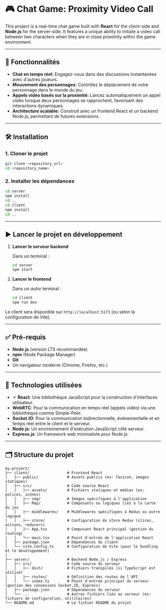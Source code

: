# 🎮 Chat Game: Proximity Video Call

This project is a real-time chat game built with **React** for the client-side and **Node.js** for the server-side. It features a unique ability to initiate a video call between two characters when they are in close proximity within the game environment.

---

## 🚀 Fonctionnalités

* **Chat en temps réel:** Engagez-vous dans des discussions instantanées avec d'autres joueurs.
* **Mouvement des personnages:** Contrôlez le déplacement de votre personnage dans le monde du jeu.
* **Appels vidéo basés sur la proximité:** Lancez automatiquement un appel vidéo lorsque deux personnages se rapprochent, favorisant des interactions dynamiques.
* **Architecture scalable:** Construit avec un frontend React et un backend Node.js, permettant de futures extensions.

---

## 🛠️ Installation

### 1. Cloner le projet

```bash
git clone <repository_url>
cd <repository_name>
```

### 2. Installer les dépendances

```bash
cd server
npm install
cd ..
cd client
npm install
cd ..
```

---

## ▶️ Lancer le projet en développement

1.  **Lancer le serveur backend**

    Dans un terminal :

    ```bash
    cd server
    npm start
    ```

2.  **Lancer le frontend**

    Dans un *autre* terminal :

    ```bash
    cd client
    npm run dev
    ```

Le client sera disponible sur `http://localhost:5173` (ou selon la configuration de Vite).

---

## ✅ Pré-requis

* **Node.js** (version LTS recommandée)
* **npm** (Node Package Manager)
* **Git**
* Un navigateur moderne (Chrome, Firefox, etc.)

---

## 🧪 Technologies utilisées

* ⚛️ **React**: Une bibliothèque JavaScript pour la construction d'interfaces utilisateur.
* **WebRTC**: Pour la communication en temps réel (appels vidéo) via une bibliothèque comme Simple-Peer.
* **Socket.IO**: Pour la communication bidirectionnelle, événementielle et en temps réel entre le client et le serveur.
* **Node.js**: Un environnement d'exécution JavaScript côté serveur.
* **Express.js**: Un framework web minimaliste pour Node.js.

---

## 🗂️ Structure du projet

```
my-project/
├── client/                 # Frontend React
│   ├── public/             # Assets publics (ex: favicon, images statiques)
│   ├── src/                # Code source React
│   │   ├── assets/         # Fichiers statiques et médias (ex: polices, icônes)
│   │   ├── img/            # Images spécifiques à l'application
│   │   ├── Map/            # Composants ou logiques liés à la carte du jeu
│   │   ├── middlewares/    # Middlewares spécifiques à Redux ou autre logique
│   │   ├── store/          # Configuration du store Redux (slices, actions, reducers)
│   │   ├── App.tsx         # Composant React principal (gestion du routing)
│   │   └── main.tsx        # Point d'entrée de l'application React
│   ├── package.json        # Dépendances du client
│   └── vite.config.ts      # Configuration de Vite (pour le bundling et le développement)
│
├── server/                 # Backend Node.js / Express
│   ├── src/                # Code source du serveur
│   │   ├── dist/           # Fichiers transpilés (si TypeScript est utilisé)
│   │   ├── routes/         # Définition des routes de l'API
│   │   └── index.ts        # Point d'entrée principal du serveur (gestion des connexions Socket.IO, Express)
│   ├── package.json        # Dépendances du serveur
│   └── ...                 # Autres fichiers liés au serveur (ex: fichiers de configuration, utilitaires)
└── README.md               # Le fichier README du projet
```